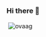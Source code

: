 ### Hi there 👋


<p>&nbsp;<img align="center" src="https://github-readme-stats.vercel.app/api?username=ovaag&show_icons=true&locale=en" alt="ovaag" /></p>

<!--
**ovaag/ovaag** is a ✨ _special_ ✨ repository because its `README.md` (this file) appears on your GitHub profile.

Here are some ideas to get you started:

- 🔭 I’m currently working on ...
- 🌱 I’m currently learning ...
- 👯 I’m looking to collaborate on ...
- 🤔 I’m looking for help with ...
- 💬 Ask me about ...
- 📫 How to reach me: ...
- 😄 Pronouns: ...
- ⚡ Fun fact: ...
-->
